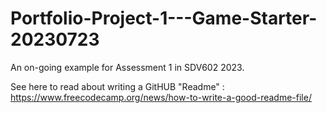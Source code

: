 # Portfolio-Project-1---Game-Starter-20230723

An on-going example for Assessment 1 in SDV602 2023.

See here to read about writing a GitHUB "Readme" :
https://www.freecodecamp.org/news/how-to-write-a-good-readme-file/
